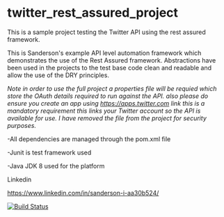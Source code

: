 # twitter_rest_assured_project
This is a sample project testing the Twitter API using the rest assured framework.


This is Sanderson's example API level automation framework which demonstrates the use of the Rest Assured framework.
Abstractions have been used in the projects to the test base code clean and readable and allow the use of the DRY principles.

*Note in order to use the full project a properties file will be requied which store the OAuth details required to run against the API.
also please do ensure you create an app using  https://apps.twitter.com link this is a mandatory requirement this links your Twitter account so the API is available for use. I have removed the file from the project for security purposes.*

-All dependencies are managed through the pom.xml file

-Junit is test framework used 

-Java JDK 8 used for the platform

Linkedin

https://www.linkedin.com/in/sanderson-i-aa30b524/

[![Build Status](https://travis-ci.org/Sand5/twitter_rest_assured_project.svg?branch=master)](https://travis-ci.org/Sand5/twitter_rest_assured_project)

